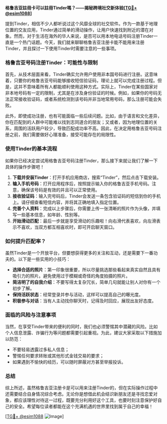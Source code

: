 **格鲁吉亚註冊卡可以註冊Tinder嗎？——揭秘跨境社交新体验[[TG💪+ @esim1088](https://t.me/s/esim1088)]**

提到Tinder，相信不少人都听说过这个风靡全球的社交软件。作为一款基于地理位置的交友应用，Tinder通过简单的滑动操作，让用户快速找到附近的潜在对象。然而，对于生活在海外的华人来说，是否可以用本地电话号码注册Tinder一直是一个热门话题。今天，我们就来聊聊格鲁吉亚注册卡能不能用来注册Tinder，并且探讨一下使用Tinder时需要注意的一些事项。

### 格鲁吉亚号码注册Tinder：可能性与限制

首先，从技术层面来看，Tinder确实允许用户使用非本国号码进行注册。这意味着，只要你的格鲁吉亚号码能够接收短信验证码，理论上就可以完成注册过程。但是，这并不意味着所有人都能顺利使用这种方式。实际上，Tinder在某些国家对非本地号码有一定的限制，尤其是在涉及身份验证的时候。例如，如果你的号码无法正常接收验证码，或者系统检测到该号码并非当地常用号码，那么注册可能会失败。

此外，即使成功注册，也有可能面临一些后续问题。比如，由于语言和文化差异，你在匹配到的人群中可能难以找到志同道合的朋友；又或者，因为地理位置的关系，周围的活跃用户较少，导致匹配成功率不高。因此，在决定用格鲁吉亚号码注册之前，我们需要做好心理准备，接受可能存在的局限性。

### 使用Tinder的基本流程

如果你已经决定尝试用格鲁吉亚号码注册Tinder，那么接下来就让我们了解一下具体的操作步骤吧！

1. **下载并安装Tinder**：打开手机应用商店，搜索“Tinder”，然后点击下载安装。
2. **输入手机号码**：打开应用程序后，按照提示输入你的格鲁吉亚手机号码。注意，确保该号码是有效的并且可以正常使用。
3. **接收验证码**：输入完号码后，Tinder会发送一条包含验证码的短信到你的手机上。请仔细查看短信内容，并将其正确地填入指定位置。
4. **完善个人资料**：完成以上步骤后，你需要上传一张清晰的照片作为头像，并填写一些基本信息，如年龄、性别等。
5. **开始滑动匹配**：最后一步就是享受滑动的乐趣啦！向右滑代表喜欢，向左滑表示不喜欢，当双方都互相喜欢时，即可开启聊天窗口。

### 如何提升匹配率？

虽然Tinder是一个开放平台，但要想获得更多的关注和互动，还是需要下一番功夫的。以下是一些实用的小技巧：

- **选择合适的照片**：第一印象很重要，所以尽量挑选那些看起来真实自然且具有吸引力的照片。避免使用过于模糊或奇怪的角度拍摄的照片。
- **简洁明了的自我介绍**：不要写得太复杂冗长，简单几句就能让别人对你有一个初步了解。
- **保持活跃状态**：经常登录并参与活动，这样可以提高自己的曝光度。
- **积极参与对话**：当有人主动找你聊天时，记得及时回应，展现出友好态度。

### 面临的风险与注意事项

当然，在享受Tinder带来的便利的同时，我们也必须警惕其中潜藏的风险。比如个人信息泄露、诈骗行为等问题都需要引起重视。为此，建议大家采取以下措施加以防范：

- 不要轻易透露过多私人信息；
- 警惕任何要求转账或其他形式金钱交易的要求；
- 如果遇到不愉快的经历，可以随时屏蔽对方甚至举报投诉。

### 总结

综上所述，虽然格鲁吉亚注册卡是可以用来注册Tinder的，但在实际操作过程中还需要结合自身情况综合考虑。无论你是想借此机会结识新朋友还是寻找恋爱对象，都应该理性对待这一过程，既要充分利用好这个工具，也要时刻注意保护好自己的安全。希望每位读者都能在这个充满机遇的世界里找到属于自己的幸福！

[[TG💪+ @esim1088](https://t.me/s/esim1088) ![Image](https://i.postimg.cc/4NQfJmqS/Snipaste-2025-05-13-00-14-12.png)]